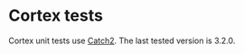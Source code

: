 # Cortex tests

Cortex unit tests use [Catch2](https://github.com/catchorg/Catch2). The last tested version is 3.2.0.


